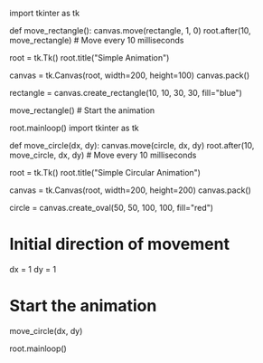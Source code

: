 import tkinter as tk

def move_rectangle():
    canvas.move(rectangle, 1, 0)
    root.after(10, move_rectangle)  # Move every 10 milliseconds

root = tk.Tk()
root.title("Simple Animation")

canvas = tk.Canvas(root, width=200, height=100)
canvas.pack()

rectangle = canvas.create_rectangle(10, 10, 30, 30, fill="blue")

move_rectangle()  # Start the animation

root.mainloop()
import tkinter as tk

def move_circle(dx, dy):
    canvas.move(circle, dx, dy)
    root.after(10, move_circle, dx, dy)  # Move every 10 milliseconds

root = tk.Tk()
root.title("Simple Circular Animation")

canvas = tk.Canvas(root, width=200, height=200)
canvas.pack()

circle = canvas.create_oval(50, 50, 100, 100, fill="red")

# Initial direction of movement
dx = 1
dy = 1

# Start the animation
move_circle(dx, dy)

root.mainloop()
